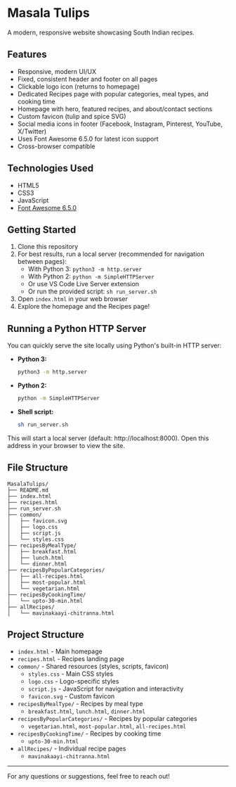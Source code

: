 # Masala Tulips

A modern, responsive website showcasing South Indian recipes.

## Features
- Responsive, modern UI/UX
- Fixed, consistent header and footer on all pages
- Clickable logo icon (returns to homepage)
- Dedicated Recipes page with popular categories, meal types, and cooking time
- Homepage with hero, featured recipes, and about/contact sections
- Custom favicon (tulip and spice SVG)
- Social media icons in footer (Facebook, Instagram, Pinterest, YouTube, X/Twitter)
- Uses Font Awesome 6.5.0 for latest icon support
- Cross-browser compatible

## Technologies Used
- HTML5
- CSS3
- JavaScript
- [Font Awesome 6.5.0](https://cdnjs.cloudflare.com/ajax/libs/font-awesome/6.5.0/css/all.min.css)

## Getting Started
1. Clone this repository
2. For best results, run a local server (recommended for navigation between pages):
   - With Python 3: `python3 -m http.server`
   - With Python 2: `python -m SimpleHTTPServer`
   - Or use VS Code Live Server extension
   - Or run the provided script: `sh run_server.sh`
3. Open `index.html` in your web browser
4. Explore the homepage and the Recipes page!

## Running a Python HTTP Server
You can quickly serve the site locally using Python's built-in HTTP server:

- **Python 3:**
  ```sh
  python3 -m http.server
  ```
- **Python 2:**
  ```sh
  python -m SimpleHTTPServer
  ```
- **Shell script:**
  ```sh
  sh run_server.sh
  ```

This will start a local server (default: http://localhost:8000). Open this address in your browser to view the site.

## File Structure
```text
MasalaTulips/
├── README.md
├── index.html
├── recipes.html
├── run_server.sh
├── common/
│   ├── favicon.svg
│   ├── logo.css
│   ├── script.js
│   └── styles.css
├── recipesByMealType/
│   ├── breakfast.html
│   ├── lunch.html
│   └── dinner.html
├── recipesByPopularCategories/
│   ├── all-recipes.html
│   ├── most-popular.html
│   └── vegetarian.html
├── recipesByCookingTime/
│   └── upto-30-min.html
├── allRecipes/
│   └── mavinakaayi-chitranna.html
```

## Project Structure
- `index.html` - Main homepage
- `recipes.html` - Recipes landing page
- `common/` - Shared resources (styles, scripts, favicon)
  - `styles.css` - Main CSS styles
  - `logo.css` - Logo-specific styles
  - `script.js` - JavaScript for navigation and interactivity
  - `favicon.svg` - Custom favicon
- `recipesByMealType/` - Recipes by meal type
  - `breakfast.html`, `lunch.html`, `dinner.html`
- `recipesByPopularCategories/` - Recipes by popular categories
  - `vegetarian.html`, `most-popular.html`, `all-recipes.html`
- `recipesByCookingTime/` - Recipes by cooking time
  - `upto-30-min.html`
- `allRecipes/` - Individual recipe pages
  - `mavinakaayi-chitranna.html`

---
For any questions or suggestions, feel free to reach out! 
